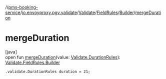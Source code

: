 //[pms-booking-service](../../../../../index.md)/[io.envoyproxy.pgv.validate](../../../index.md)/[Validate](../../index.md)/[FieldRules](../index.md)/[Builder](index.md)/[mergeDuration](merge-duration.md)

# mergeDuration

[java]\
open fun [mergeDuration](merge-duration.md)(value: [Validate.DurationRules](../../-duration-rules/index.md)): [Validate.FieldRules.Builder](index.md)

`.validate.DurationRules duration = 21;`